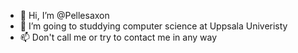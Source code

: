 - 👋 Hi, I’m @Pellesaxon
- 🌱 I’m going to studdying computer science at Uppsala Univeristy 
- 📫 Don't call me or try to contact me in any way
